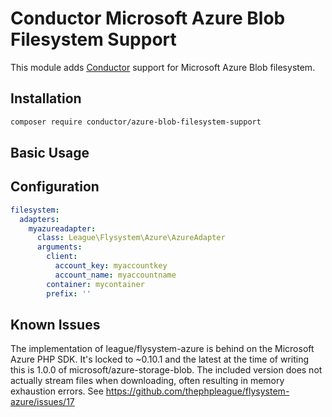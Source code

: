 Conductor Microsoft Azure Blob Filesystem Support
=================================================

This module adds [Conductor](https://github.com/conductorphp/conductor-core) 
support for Microsoft Azure Blob filesystem.

## Installation
```bash
composer require conductor/azure-blob-filesystem-support
```

## Basic Usage

<!-- @todo Add basic usage -->


## Configuration

```yaml
filesystem:
  adapters:
    myazureadapter:
      class: League\Flysystem\Azure\AzureAdapter
      arguments:
        client:
          account_key: myaccountkey
          account_name: myaccountname
        container: mycontainer
        prefix: ''
```

## Known Issues

The implementation of league/flysystem-azure is behind on the Microsoft Azure PHP SDK. It's locked to ~0.10.1 and the
latest at the time of writing this is 1.0.0 of microsoft/azure-storage-blob. The included version does not actually
stream files when downloading, often resulting in memory exhaustion errors. See
https://github.com/thephpleague/flysystem-azure/issues/17
